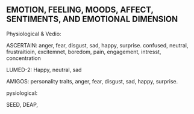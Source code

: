 ## **EMOTION, FEELING, MOODS, AFFECT, SENTIMENTS, AND EMOTIONAL DIMENSION**

Physiological & Vedio:

ASCERTAIN:  anger, fear, disgust, sad, happy, surprise. confused, neutral, frustraitioin, excitemnet, boredom, pain, engagement, intresst, concentration

LUMED-2: Happy, neutral, sad

AMIGOS: personality traits, anger, fear, disgust, sad, happy, surprise.

pysiological:

SEED, DEAP, 